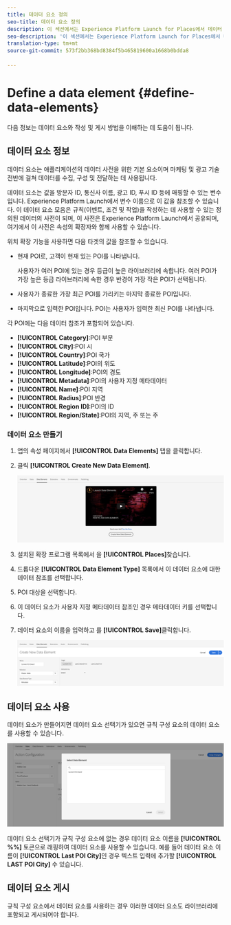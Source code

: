 ```yaml
---
title: 데이터 요소 정의
seo-title: 데이터 요소 정의
description: 이 섹션에서는 Experience Platform Launch for Places에서 데이터 요소를 만들고, 사용하고, 게시하는 방법에 대한 정보를 제공합니다.
seo-description: '이 섹션에서는 Experience Platform Launch for Places에서 데이터 요소를 만들고, 사용하고, 게시하는 방법에 대한 정보를 제공합니다. '
translation-type: tm+mt
source-git-commit: 573f2bb368bd8384f5b465819600a1668b0bdda8

---
```



# Define a data element {#define-data-elements}

다음 정보는 데이터 요소와 작성 및 게시 방법을 이해하는 데 도움이 됩니다.

## 데이터 요소 정보

데이터 요소는 애플리케이션의 데이터 사전을 위한 기본 요소이며 마케팅 및 광고 기술 전반에 걸쳐 데이터를 수집, 구성 및 전달하는 데 사용됩니다.

데이터 요소는 값을 방문자 ID, 통신사 이름, 광고 ID, 푸시 ID 등에 매핑할 수 있는 변수입니다. Experience Platform Launch에서 변수 이름으로 이 값을 참조할 수 있습니다. 이 데이터 요소 모음은 규칙(이벤트, 조건 및 작업)을 작성하는 데 사용할 수 있는 정의된 데이터의 사전이 되며, 이 사전은 Experience Platform Launch에서 공유되며, 여기에서 이 사전은 속성의 확장자와 함께 사용할 수 있습니다.

위치 확장 기능을 사용하면 다음 타겟의 값을 참조할 수 있습니다.

* 현재 POI로, 고객이 현재 있는 POI를 나타냅니다.

   사용자가 여러 POI에 있는 경우 등급이 높은 라이브러리에 속합니다. 여러 POI가 가장 높은 등급 라이브러리에 속한 경우 반경이 가장 작은 POI가 선택됩니다.
* 사용자가 종료한 가장 최근 POI를 가리키는 마지막 종료한 POI입니다.
* 마지막으로 입력한 POI입니다. POI는 사용자가 입력한 최신 POI를 나타냅니다.

각 POI에는 다음 데이터 참조가 포함되어 있습니다.

* **[!UICONTROL Category]**:POI 부문
* **[!UICONTROL City]**:POI 시
* **[!UICONTROL Country]**:POI 국가
* **[!UICONTROL Latitude]**:POI의 위도
* **[!UICONTROL Longitude]**:POI의 경도
* **[!UICONTROL Metadata]**:POI의 사용자 지정 메타데이터
* **[!UICONTROL Name]**:POI 지역
* **[!UICONTROL Radius]**:POI 반경
* **[!UICONTROL Region ID]**:POI의 ID
* **[!UICONTROL Region/State]**:POI의 지역, 주 또는 주

### 데이터 요소 만들기

1. 앱의 속성 페이지에서 **[!UICONTROL Data Elements]** 탭을 클릭합니다.

2. 클릭 **[!UICONTROL Create New Data Element]**.

   ![데이터 요소 만들기](/help/assets/create-de-2-v3.png)

3. 설치된 확장 프로그램 목록에서 을 **[!UICONTROL Places]**&#x200B;찾습니다.

4. 드롭다운 **[!UICONTROL Data Element Type]** 목록에서 이 데이터 요소에 대한 데이터 참조를 선택합니다.

5. POI 대상을 선택합니다.

6. 이 데이터 요소가 사용자 지정 메타데이터 참조인 경우 메타데이터 키를 선택합니다.

7. 데이터 요소의 이름을 입력하고 를 **[!UICONTROL Save]**&#x200B;클릭합니다.

   ![데이터 요소 만들기](/help/assets/create-de-7-v3.png)


## 데이터 요소 사용

데이터 요소가 만들어지면 데이터 요소 선택기가 있으면 규칙 구성 요소의 데이터 요소를 사용할 수 있습니다.

![데이터 요소 사용](/help/assets/use-de-v2.png)

데이터 요소 선택기가 규칙 구성 요소에 없는 경우 데이터 요소 이름을 **[!UICONTROL %%]** 토큰으로 래핑하여 데이터 요소를 사용할 수 있습니다.
예를 들어 데이터 요소 이름이 **[!UICONTROL Last POI City]**&#x200B;인 경우 텍스트 입력에 추가할 **[!UICONTROL LAST POI City]** 수 있습니다.


## 데이터 요소 게시

규칙 구성 요소에서 데이터 요소를 사용하는 경우 이러한 데이터 요소도 라이브러리에 포함되고 게시되어야 합니다.
